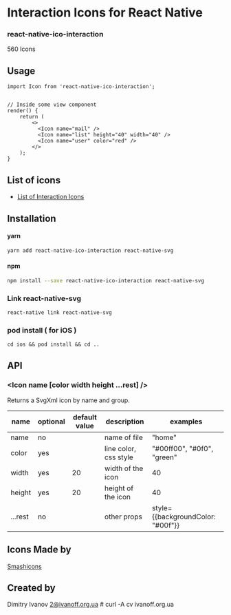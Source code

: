 # Interaction Icons for React Native

### react-native-ico-interaction

560 Icons

## Usage

```
import Icon from 'react-native-ico-interaction';


// Inside some view component
render() {
    return (
        <>
          <Icon name="mail" />
          <Icon name="list" height="40" width="40" />
          <Icon name="user" color="red" />
        </>
    );
}

```

## List of icons

- [List of Interaction Icons](http://ico.simpleness.org/pack/interaction)

## Installation

#### yarn

```bash
yarn add react-native-ico-interaction react-native-svg
```

#### npm

```bash
npm install --save react-native-ico-interaction react-native-svg
```

### Link react-native-svg

```bash
react-native link react-native-svg
```

### pod install ( for iOS )

```
cd ios && pod install && cd ..
```

## API

### <Icon name [color width height ...rest] />

Returns a SvgXml icon by name and group.

 name | optional | default value | description | examples
------|----------|---------------|-------------|---------
name | no |  | name of file | "home"
color | yes | | line color, css style | "#00ff00", "#0f0", "green"
width | yes | 20 | width of the icon | 40
height | yes | 20 | height of the icon | 40
...rest | no | | other props | style={{backgroundColor: "#00f"}}

## Icons Made by

[Smashicons](https://www.flaticon.com/authors/smashicons)

## Created by

Dimitry Ivanov <2@ivanoff.org.ua> # curl -A cv ivanoff.org.ua
